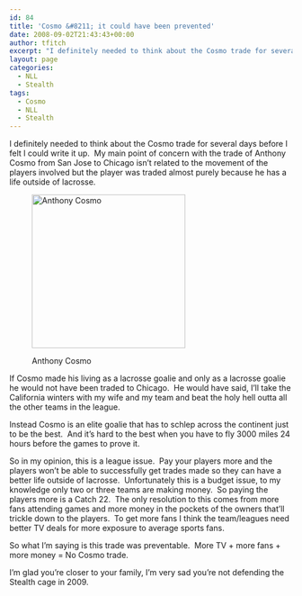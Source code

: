 ```yaml
---
id: 84
title: 'Cosmo &#8211; it could have been prevented'
date: 2008-09-02T21:43:43+00:00
author: tfitch
excerpt: "I definitely needed to think about the Cosmo trade for several days before I felt I could write it up.  My main point of concern with the trade of Anthony Cosmo from San Jose to Chicago isn't related to the movement of the players involved but the player was traded almost purely because he has a life outside of lacrosse."
layout: page
categories:
  - NLL
  - Stealth
tags:
  - Cosmo
  - NLL
  - Stealth
---
```

I definitely needed to think about the Cosmo trade for several days before I felt I could write it up.  My main point of concern with the trade of Anthony Cosmo from San Jose to Chicago isn&#8217;t related to the movement of the players involved but the player was traded almost purely because he has a life outside of lacrosse.<figure id="attachment_85" aria-describedby="caption-attachment-85" style="width: 273px" class="wp-caption alignright">

[<img class="size-full wp-image-85  " title="1051331_439232734" src="http://thestealthdragon.com/wp-content/uploads/2008/09/1051331_439232734.jpg" alt="Anthony Cosmo" width="273" height="273" />](http://thestealthdragon.com/wp-content/uploads/2008/09/1051331_439232734.jpg)<figcaption id="caption-attachment-85" class="wp-caption-text">Anthony Cosmo</figcaption></figure> 

If Cosmo made his living as a lacrosse goalie and only as a lacrosse goalie he would not have been traded to Chicago.  He would have said, I&#8217;ll take the California winters with my wife and my team and beat the holy hell outta all the other teams in the league.

Instead Cosmo is an elite goalie that has to schlep across the continent just to be the best.  And it&#8217;s hard to the best when you have to fly 3000 miles 24 hours before the games to prove it.

So in my opinion, this is a league issue.  Pay your players more and the players won&#8217;t be able to successfully get trades made so they can have a better life outside of lacrosse.  Unfortunately this is a budget issue, to my knowledge only two or three teams are making money.  So paying the players more is a Catch 22.  The only resolution to this comes from more fans attending games and more money in the pockets of the owners that&#8217;ll trickle down to the players.  To get more fans I think the team/leagues need better TV deals for more exposure to average sports fans.

So what I&#8217;m saying is this trade was preventable.  More TV + more fans + more money = No Cosmo trade.

I&#8217;m glad you&#8217;re closer to your family, I&#8217;m very sad you&#8217;re not defending the Stealth cage in 2009.
